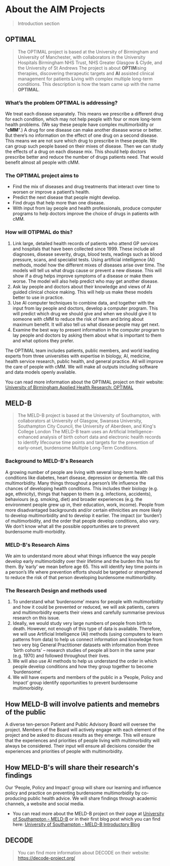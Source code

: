 # About the AIM Projects 

> Introduction section 


## OPTIMAL 

> The OPTIMAL project is based at the University of Birmingham and University of Manchester, with collaborators in the University Hospitals Birmingham NHS Trust, NHS Greater Glasgow & Clyde, and the University of St Andrews
> The project is about **OPTIM**ising therapies, discovering therapeutic targets and **AI** assisted clinical management for patients **L**iving with complex multiple long-term conditions. This description is how the team came up with the name **OPTIMAL**.

### What’s the problem OPTIMAL is addressing?
We treat each disease separately. This means we prescribe a different drug for each condition, which may not help people with four or more long-term health problems. (We say these people have complex multimorbidity or "**cMM**".) A drug for one disease can make another disease worse or better. But there’s no information on the effect of one drug on a second disease. This means we are not sure which drug to prescribe in these people.
We can group such people based on their mixes of disease. Then we can study the effects of a drug on each disease mix. This should help doctors prescribe better and reduce the number of drugs patients need. That would benefit almost all people with cMM.

### The OPTIMAL project aims to
* Find the mix of diseases and drug treatments that interact over time to worsen or improve a patient’s health.
* Predict the next disease that people might develop.
* Find drugs that help more than one disease.
* With input from lay people and health professionals, produce computer programs to help doctors improve the choice of drugs in patients with cMM.

### How will OTIPMAL do this?
1.	Link large, detailed health records of patients who attend GP services and hospitals that have been collected since 1999. These include all diagnoses, disease severity, drugs, blood tests, readings such as blood pressure, scans, and specialist tests. Using artificial intelligence (AI) methods, model how the different mixes of diseases arise over time. The models will tell us what drugs cause or prevent a new disease. This will show if a drug helps improve symptoms of a disease or make them worse. The model will also help predict who may get another disease.
2.	Ask lay people and doctors about their knowledge and views of AI guided clinical choice making. This will help us make these models better to use in practice.
3.	Use AI computer techniques to combine data, and together with the input from lay people and doctors, develop a computer program. This will predict which drug we should give and when we should give it to someone with cMM to reduce the risk of harm and bring about maximum benefit. It will also tell us what disease people may get next.
4.	Examine the best way to present information in the computer program to lay people and doctors by asking them about what is important to them and what options they prefer.

The OPTIMAL team includes patients, public members, and world leading experts from three universities with expertise in biology, AI, medicine, health service research, public health, and general practice. All will improve the care of people with cMM. We will make all outputs including software and data models openly available.

You can read more information about the OPTIMAL project on their website: [University of Birmingham Applied Health Research: OPTIMAL](https://www.birmingham.ac.uk/research/applied-health/research/optimal/index.aspx)


## MELD-B

> The MELD-B project is based at the University of Southampton, with collaborators at University of Glasgow, Swansea University, Southampton City Council, the University of Aberdeen, and King's College London
> The MELD-B team uses an Artificial Intelligence-enhanced analysis of birth cohort data and electronic health records to identify lifecourse time points and targets for the prevention of early-onset, burdensome Multiple Long-Term Conditions. 

### Background to MELD-B's Research
A growing number of people are living with several long-term health conditions like diabetes, heart disease, depression or dementia. We call this multimorbidity. Many things throughout a person’s life influence the chances of developing health conditions. This includes their biology (e.g. age, ethnicity), things that happen to them (e.g. infections, accidents), behaviours (e.g. smoking, diet) and broader experiences (e.g. the environment people grew up in, their education, work, income). People from more disadvantaged backgrounds and/or certain ethnicities are more likely to develop multimorbidity and to develop it   earlier. The impact (or ‘burden’) of multimorbidity, and the order that people develop conditions, also vary. We don’t know what all the possible opportunities are to prevent burdensome multi-morbidity. 

### MELD-B's Research Aims
We aim to understand more about what things influence the way people develop early multimorbidity over their lifetime and the burden this has for them. By ‘early’ we mean before age 65. This will identify key time points in a person’s life where prevention efforts should be targeted or strengthened to reduce the risk of that person developing burdensome multimorbidity. 

### The Research Design and methods used
1.	To understand what ‘burdensome’ means for people with multimorbidity and how it   could be prevented or reduced, we will ask patients, carers and multimorbidity experts their views and carefully summarise previous research on this issue.
2.	Ideally, we would study very large numbers of people from birth to death. However, not enough of this type of data is available. Therefore, we will use Artificial Intelligence (AI) methods (using computers to learn patterns from data) to help us connect information and knowledge from two very big General Practitioner datasets with information from three ‘birth cohorts’ – research studies of people all born in    the same year (e.g. 1970) and followed throughout their lives. 
3.	We will also use AI methods to help us understand the order in which people develop conditions and how they group together to become ‘burdensome’. 
4.	We will have experts and members of the public in a ‘People, Policy and Impact’ group identify opportunities to prevent burdensome multimorbidity. 

## How MELD-B will involve patients and memebrs of the public
A diverse ten-person Patient and Public Advisory Board will oversee the project. Members of the Board will actively engage with each element of the project and be asked to discuss results as they emerge. This will ensure that the experiences and priorities of people living with multimorbidity will always be considered.  Their input will ensure all decisions consider the experiences and priorities of people with multimorbidity. 

## How MELD-B's will share their research's findings
Our ‘People, Policy and Impact’ group will share our learning and influence policy and practice on preventing burdensome multimorbidity by co-producing public health advice.  We will share findings through academic channels, a website and social media.

* You can read more about the MELD-B project on their page at [University of Southampton - MELD-B](https://www.southampton.ac.uk/publicpolicy/support-for-policymakers/policy-projects/Current%20projects/meld-b.page) or in their first blog post which you can find here: [University of Southampton - MELD-B Introductory Blog](https://www.southampton.ac.uk/publicpolicy/support-for-policymakers/blogs/evidence-to-policy-blog/meld-b-blog.page)


## DECODE 

> You can find more information about DECODE on their website: https://decode-project.org/

